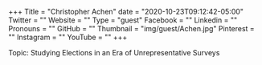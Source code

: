 +++
Title = "Christopher Achen"
date = "2020-10-23T09:12:42-05:00"
Twitter = ""
Website = ""
Type = "guest"
Facebook = ""
Linkedin = ""
Pronouns = ""
GitHub = ""
Thumbnail = "img/guest/Achen.jpg"
Pinterest = ""
Instagram = ""
YouTube = ""
+++

Topic: Studying Elections in an Era of Unrepresentative Surveys

